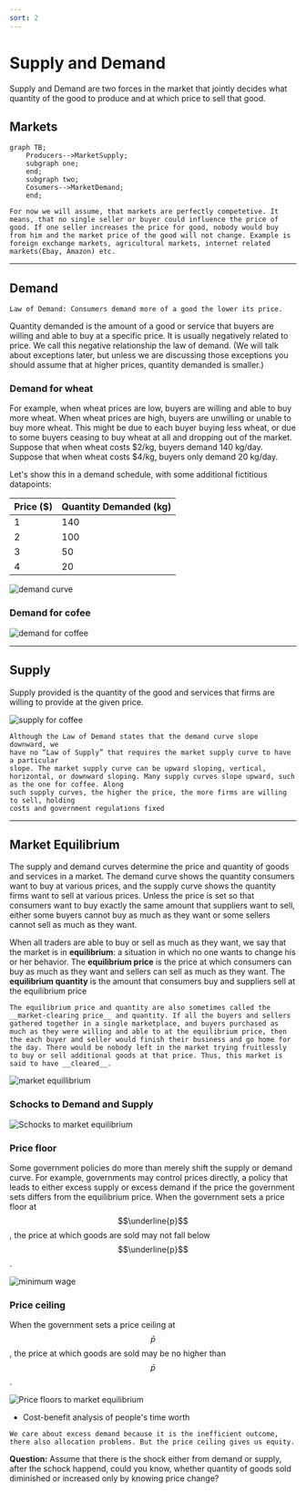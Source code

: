 ```yaml
---
sort: 2
---
```


# Supply and Demand

Supply and Demand are two forces in the market that jointly decides what quantity of the good to produce and at which price to sell that good.

## Markets

```mermaid
graph TB;
    Producers-->MarketSupply;
    subgraph one;
    end;
    subgraph two;
    Cosumers-->MarketDemand;
    end;
```

```note
For now we will assume, that markets are perfectly competetive. It means, that no single seller or buyer could influence the price of good. If one seller increases the price for good, nobody would buy from him and the market price of the good will not change. Example is foreign exchange markets, agricultural markets, internet related markets(Ebay, Amazon) etc.
```

----

## Demand

```note
Law of Demand: Consumers demand more of a good the lower its price.
```

Quantity demanded is the amount of a good or service that buyers are willing and able to buy at a specific price. It is usually negatively related to price.  We call this negative relationship the law of demand. (We will talk about exceptions later, but unless we are discussing those exceptions you should assume that at higher prices, quantity demanded is smaller.)

### Demand for wheat
For example, when wheat prices are low, buyers are willing and able to buy more wheat. When wheat prices are high, buyers are unwilling or unable to buy more wheat. This might be due to each buyer buying less wheat, or due to some buyers ceasing to buy wheat at all and dropping out of the market. Suppose that when wheat costs $2/kg, buyers demand 140 kg/day. Suppose that when wheat costs $4/kg, buyers only demand 20 kg/day.

Let's show this in a demand schedule, with some additional fictitious datapoints:

| Price  ($)  | Quantity Demanded (kg) |
| ------- | -------- |
| 1 | 140 |
| 2 | 100 |
| 3 | 50 |
| 4 | 20 |

![demand curve]({{site.baseurl}}/assets/images/demand.png)


### Demand for cofee

![demand for coffee]({{site.baseurl}}/assets/images/demand_coffee.png)

----

## Supply

Supply provided is the quantity of the good and services that firms are willing to provide at the given price.

![supply for coffee]({{site.baseurl}}/assets/images/supply_coffee.png)

```warning
Although the Law of Demand states that the demand curve slope downward, we
have no “Law of Supply” that requires the market supply curve to have a particular
slope. The market supply curve can be upward sloping, vertical, horizontal, or downward sloping. Many supply curves slope upward, such as the one for coffee. Along
such supply curves, the higher the price, the more firms are willing to sell, holding
costs and government regulations fixed
```

----

## Market Equilibrium

The supply and demand curves determine the price and quantity of goods and services
in a market. The demand curve shows the quantity consumers want to buy at various
prices, and the supply curve shows the quantity firms want to sell at various prices.
Unless the price is set so that consumers want to buy exactly the same amount that
suppliers want to sell, either some buyers cannot buy as much as they want or some
sellers cannot sell as much as they want.

When all traders are able to buy or sell as much as they want, we say that the
market is in **equilibrium**: a situation in which no one wants to change his or her
behavior. The __equilibrium price__ is the price at which consumers can buy as much as
they want and sellers can sell as much as they want. The __equilibrium quantity__ is the
amount that consumers buy and suppliers sell at the equilibrium price

```note
The equilibrium price and quantity are also sometimes called the __market-clearing price__ and quantity. If all the buyers and sellers gathered together in a single marketplace, and buyers purchased as much as they were willing and able to at the equilibrium price, then the each buyer and seller would finish their business and go home for the day. There would be nobody left in the market trying fruitlessly to buy or sell additional goods at that price. Thus, this market is said to have __cleared__.
```

![market equillibrium]({{site.baseurl}}/assets/images/market_eq.png)

### Schocks to Demand and Supply

![Schocks to market equilibrium]({{site.baseurl}}/assets/images/market_eq_shocks.png)


### Price floor
Some government policies do more than merely shift the supply or demand curve. For
example, governments may control prices directly, a policy that leads to either excess
supply or excess demand if the price the government sets differs from the equilibrium
price. When the government sets a price floor at $$\underline{p}$$, the price at which goods are sold may not fall below $$\underline{p}$$.

![minimum wage]({{site.baseurl}}/assets/images/minimum_wage.png)

### Price ceiling
When the government sets a price ceiling at $$\bar{p}$$, the price at which
goods are sold may be no higher than $$\bar{p}$$.

![Price floors to market equilibrium]({{site.baseurl}}/assets/images/price_floor_gasoline.png)

- Cost-benefit analysis of people's time worth

```note
We care about excess demand because it is the inefficient outcome, there also allocation problems. But the price ceiling gives us equity.
```

**Question:** Assume that there is the shock either from demand or supply, after the schock happend, could you know, whether quantity of goods sold diminished or increased only by knowing price change?